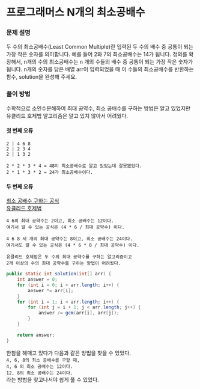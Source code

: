 # 프로그래머스 N개의 최소공배수

### 문제 설명
두 수의 최소공배수(Least Common Multiple)란 입력된 두 수의 배수 중 공통이 되는 가장 작은 숫자를 의미합니다. 예를 들어 2와 7의 최소공배수는 14가 됩니다. 정의를 확장해서, n개의 수의 최소공배수는 n 개의 수들의 배수 중 공통이 되는 가장 작은 숫자가 됩니다. n개의 숫자를 담은 배열 arr이 입력되었을 때 이 수들의 최소공배수를 반환하는 함수, solution을 완성해 주세요.

### 풀이 방법
수학적으로 소인수분해하여 최대 공약수, 최소 공배수를 구하는 방법은 알고 있었지만 유클리드 호제법 알고리즘은 알고 있지 않아서 어려웠다.

#### 첫 번째 오류
```
2 | 4 6 8
2 | 2 3 4
2 | 1 3 2

2 * 2 * 3 * 4 = 48이 최소공배수로 알고 있었는데 잘못됐었다.
2 * 1 * 3 * 2 = 24가 최소공배수이다.
```

#### 두 번째 오류
[최소 공배수 구하는 공식](https://blog.naver.com/pqpqv135/221911684523)  
[유클리드 호제법](https://ko.wikipedia.org/wiki/%EC%9C%A0%ED%81%B4%EB%A6%AC%EB%93%9C_%ED%98%B8%EC%A0%9C%EB%B2%95)
```
4 6의 최대 공약수는 2이고, 최소 공배수는 12이다.
여기서 알 수 있는 공식은 (4 * 6 / 최대 공약수) 이다.

4 6 8 세 개의 최대 공약수는 8이고, 최소 공배수는 24이다.
여기서도 알 수 있는 공식은 (4 * 6 * 8 / 최대 공약수) 이다.

유클리드 호제법은 두 수의 최대 공약수를 구하는 알고리즘이고
2개 이상의 수의 최대 공약수를 구하는 방법이 어려웠다.
```

```java
public static int solution(int[] arr) {
    int answer = 0;
    for (int i = 0; i < arr.length; i++) {
        answer *= arr[i];    
    }
    for (int i = 1; i < arr.length; i++) {
        for (int j = i + 1; j < arr.length; j++) {
            answer /= gcm(arr[i], arr[j]);
        }
    }

    return answer;
}
```

한참을 헤매고 있다가 다음과 같은 방법을 찾을 수 있었다.  
`4, 6, 8의 최소 공배수를 구할 때,`  
`4, 6 의 최소 공배수는 12이다.`  
`12, 8의 최소 공배수는 24이다.`  
라는 방법을 찾고나서야 쉽게 풀 수 있었다.
